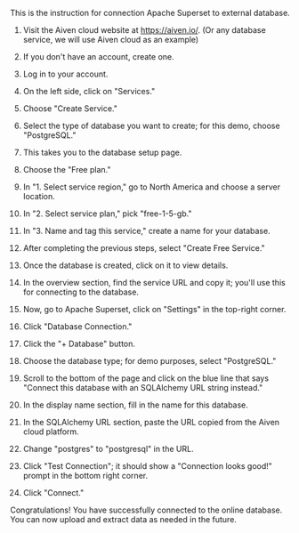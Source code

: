 This is the instruction for connection Apache Superset to external database.


1. Visit the Aiven cloud website at https://aiven.io/. (Or any database service, we will use Aiven cloud as an example)

2. If you don't have an account, create one.

3. Log in to your account.

4. On the left side, click on "Services."

5. Choose "Create Service."

6. Select the type of database you want to create; for this demo, choose "PostgreSQL."

7. This takes you to the database setup page.

8. Choose the "Free plan."

9. In "1. Select service region," go to North America and choose a server location.

10. In "2. Select service plan," pick "free-1-5-gb."

11. In "3. Name and tag this service," create a name for your database.

12. After completing the previous steps, select "Create Free Service."

13. Once the database is created, click on it to view details.

14. In the overview section, find the service URL and copy it; you'll use this for connecting to the database.

15. Now, go to Apache Superset, click on "Settings" in the top-right corner.

16. Click "Database Connection."

17. Click the "+ Database" button.

18. Choose the database type; for demo purposes, select "PostgreSQL."

19. Scroll to the bottom of the page and click on the blue line that says "Connect this database with an SQLAlchemy URL string instead."

20. In the display name section, fill in the name for this database.

21. In the SQLAlchemy URL section, paste the URL copied from the Aiven cloud platform.

22. Change "postgres" to "postgresql" in the URL.

23. Click "Test Connection"; it should show a "Connection looks good!" prompt in the bottom right corner.

24. Click "Connect."

Congratulations! You have successfully connected to the online database. You can now upload and extract data as needed in the future.

